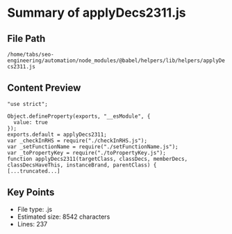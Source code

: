 # Summary of applyDecs2311.js
  
## File Path
`/home/tabs/seo-engineering/automation/node_modules/@babel/helpers/lib/helpers/applyDecs2311.js`

## Content Preview
```
"use strict";

Object.defineProperty(exports, "__esModule", {
  value: true
});
exports.default = applyDecs2311;
var _checkInRHS = require("./checkInRHS.js");
var _setFunctionName = require("./setFunctionName.js");
var _toPropertyKey = require("./toPropertyKey.js");
function applyDecs2311(targetClass, classDecs, memberDecs, classDecsHaveThis, instanceBrand, parentClass) {
[...truncated...]
```

## Key Points
- File type: .js
- Estimated size: 8542 characters
- Lines: 237

